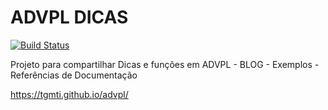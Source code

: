 
# ADVPL DICAS

[![Build Status](https://travis-ci.org/tgmti/advpl.svg?branch=master)](https://travis-ci.org/tgmti/advpl)

Projeto para compartilhar Dicas e funções em ADVPL - BLOG - Exemplos - Referências de Documentação

<https://tgmti.github.io/advpl/>
